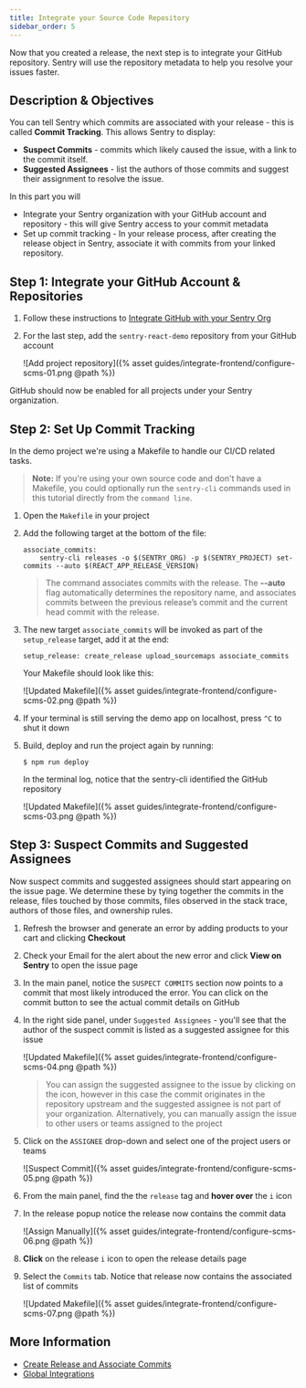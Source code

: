 ```yaml
---
title: Integrate your Source Code Repository
sidebar_order: 5
---
```


Now that you created a release, the next step is to integrate your GitHub repository. Sentry will use the repository metadata to help you resolve your issues faster. 


## Description & Objectives
You can tell Sentry which commits are associated with your release - this is called **Commit Tracking**. 
This allows Sentry to display:
- **Suspect Commits** - commits which likely caused the issue, with a link to the commit itself.
- **Suggested Assignees** - list the authors of those commits and suggest their assignment to resolve the issue.

In this part you will
- Integrate your Sentry organization with your GitHub account and repository - this will give Sentry access to your commit metadata
- Set up commit tracking - In your release process, after creating the release object in Sentry, associate it with commits from your linked repository.



## Step 1: Integrate your GitHub Account & Repositories 


1. Follow these instructions to [Integrate GitHub with your Sentry Org](https://docs.sentry.io/workflow/integrations/global-integrations/#github)

2. For the last step, add the `sentry-react-demo` repository from your GitHub account

    ![Add project repository]({% asset guides/integrate-frontend/configure-scms-01.png @path %})

GitHub should now be enabled for all projects under your Sentry organization.


## Step 2: Set Up Commit Tracking

In the demo project we're using a Makefile to handle our CI/CD related tasks. 
> **Note:** If you're using your own source code and don't have a Makefile, you could optionally run the `sentry-cli` commands used in this tutorial directly from the `command line`.

1. Open the `Makefile` in your project 

2. Add the following target at the bottom of the file:

    ```Shell
    associate_commits:
        sentry-cli releases -o $(SENTRY_ORG) -p $(SENTRY_PROJECT) set-commits --auto $(REACT_APP_RELEASE_VERSION)
    ```
    > The command associates commits with the release. The **--auto** flag automatically determines the repository name, and associates commits between the previous release’s commit and the current head commit with the release.

3. The new target `associate_commits` will be invoked as part of the `setup_release` target, add it at the end:

    ``` Shell
    setup_release: create_release upload_sourcemaps associate_commits
    ```

    Your Makefile should look like this:

    ![Updated Makefile]({% asset guides/integrate-frontend/configure-scms-02.png @path %})

4. If your terminal is still serving the demo app on localhost, press `^C` to shut it down

5.  Build, deploy and run the project again by running:
     ```
    $ npm run deploy
    ```
    In the terminal log, notice that the sentry-cli identified the GitHub repository 

    ![Updated Makefile]({% asset guides/integrate-frontend/configure-scms-03.png @path %})


## Step 3: Suspect Commits and Suggested Assignees

Now suspect commits and suggested assignees should start appearing on the issue page. We determine these by tying together the commits in the release, files touched by those commits, files observed in the stack trace, authors of those files, and ownership rules.

1. Refresh the browser and generate an error by adding products to your cart and clicking **Checkout**

2. Check your Email for the alert about the new error and click **View on Sentry** to open the issue page

3. In the main panel, notice the `SUSPECT COMMITS` section now points to a commit that most likely introduced the error. You can click on the commit button to see the actual commit details on GitHub

4. In the right side panel, under `Suggested Assignees` - you'll see that the author of the suspect commit is listed as a suggested assignee for this issue

    ![Updated Makefile]({% asset guides/integrate-frontend/configure-scms-04.png @path %})

    > You can assign the suggested assignee to the issue by clicking on the icon, however in this case the commit originates in the repository upstream and the suggested assignee is not part of your organization.
    > Alternatively, you can manually assign the issue to other users or teams assigned to the project

5. Click on the `ASSIGNEE` drop-down and select one of the project users or teams

    ![Suspect Commit]({% asset guides/integrate-frontend/configure-scms-05.png @path %})


6. From the main panel, find the the `release` tag and **hover over** the `i` icon

7. In the release popup notice the release now contains the commit data

    ![Assign Manually]({% asset guides/integrate-frontend/configure-scms-06.png @path %})

8. **Click** on the release `i` icon to open the release details page

9. Select the `Commits` tab. Notice that release now contains the associated list of commits

    ![Updated Makefile]({% asset guides/integrate-frontend/configure-scms-07.png @path %})



## More Information 
- [Create Release and Associate Commits](https://docs.sentry.io/workflow/releases/?platform=javascript#create-release)
- [Global Integrations](https://docs.sentry.io/workflow/integrations/global-integrations/)
